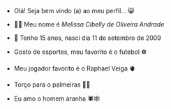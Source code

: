 * Olá! Seja bem vindo (a) ao meu perfil... 😸

* 🙋‍♀️ Meu nome é *Melissa Cibelly de Oliveira Andrade*

* 📆 Tenho 15 anos, nasci dia 11 de setembro de 2009

* Gosto de esportes, meu favorito é o futebol ⚽

* Meu jogador favorito é o Raphael Veiga 🫀

* Torço para o palmeiras 🐷💚

* Eu amo o homem aranha 🕷️🕸️
